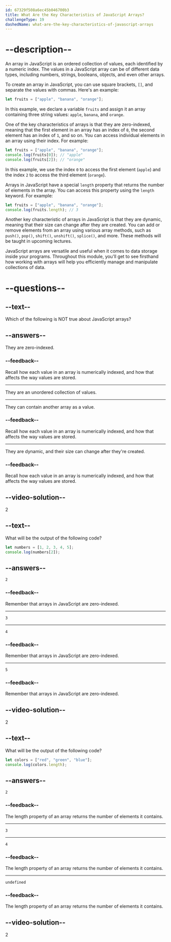 ```yaml
---
id: 67329f508a6ec45b046700b3
title: What Are the Key Characteristics of JavaScript Arrays?
challengeType: 19
dashedName: what-are-the-key-characteristics-of-javascript-arrays
---
```


# --description--

An array in JavaScript is an ordered collection of values, each identified by a numeric index. The values in a JavaScript array can be of different data types, including numbers, strings, booleans, objects, and even other arrays.

To create an array in JavaScript, you can use square brackets, `[]`, and separate the values with commas. Here's an example:

```js
let fruits = ["apple", "banana", "orange"];
```

In this example, we declare a variable `fruits` and assign it an array containing three string values: `apple`, `banana`, and `orange`.

One of the key characteristics of arrays is that they are zero-indexed, meaning that the first element in an array has an index of `0`, the second element has an index of `1`, and so on. You can access individual elements in an array using their index. For example:

```js
let fruits = ["apple", "banana", "orange"];
console.log(fruits[0]); // "apple"
console.log(fruits[2]); // "orange"
```

In this example, we use the index `0` to access the first element (`apple`) and the index `2` to access the third element (`orange`).

Arrays in JavaScript have a special `length` property that returns the number of elements in the array. You can access this property using the `length` keyword. For example:

```js
let fruits = ["apple", "banana", "orange"];
console.log(fruits.length); // 3
```

Another key characteristic of arrays in JavaScript is that they are dynamic, meaning that their size can change after they are created. You can add or remove elements from an array using various array methods, such as `push()`, `pop()`, `shift()`, `unshift()`, `splice()`, and more. These methods will be taught in upcoming lectures.

JavaScript arrays are versatile and useful when it comes to data storage inside your programs. Throughout this module, you'll get to see firsthand how working with arrays will help you efficiently manage and manipulate collections of data.

# --questions--

## --text--

Which of the following is NOT true about JavaScript arrays?

## --answers--

They are zero-indexed.

### --feedback--

Recall how each value in an array is numerically indexed, and how that affects the way values are stored.

---

They are an unordered collection of values.

---

They can contain another array as a value.

### --feedback--

Recall how each value in an array is numerically indexed, and how that affects the way values are stored.

---

They are dynamic, and their size can change after they're created.

### --feedback--

Recall how each value in an array is numerically indexed, and how that affects the way values are stored.

## --video-solution--

2

## --text--

What will be the output of the following code?

```js
let numbers = [1, 2, 3, 4, 5];
console.log(numbers[2]);
```

## --answers--

`2`

### --feedback--

Remember that arrays in JavaScript are zero-indexed.

---

`3`

---

`4`

### --feedback--

Remember that arrays in JavaScript are zero-indexed.

---

`5`

### --feedback--

Remember that arrays in JavaScript are zero-indexed.

## --video-solution--

2

## --text--

What will be the output of the following code?

```js
let colors = ["red", "green", "blue"];
console.log(colors.length);
```

## --answers--

`2`

### --feedback--

The length property of an array returns the number of elements it contains.

---

`3`

---

`4`

### --feedback--

The length property of an array returns the number of elements it contains.

---

`undefined`

### --feedback--

The length property of an array returns the number of elements it contains.

## --video-solution--

2
